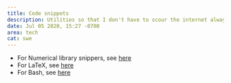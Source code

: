 ```yaml
---
title: Code snippets
description: Utilities so that I don't have to scour the internet always.
date: Jul 05 2020, 15:27 -0700
area: tech
cat: swe
---
```


- For Numerical library snippers, see [here](/kb/numerical-code-snippets)
- For LaTeX, see [here](/kb/latex-code-snippets)
- For Bash, see [here](/kb/bash-code-snippets)